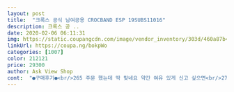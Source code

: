 ```yaml
---
layout: post 
title:  "크록스 공식 남여공용 CROCBAND ESP 19SUBS11016" 
description: 크록스 공 ..
date: 2020-02-06 06:11:31 
img: https://static.coupangcdn.com/image/vendor_inventory/303d/460a87b404b7f15efd29ef9cb6d89cf354b17b0dbe547d8ef563b4b53044.jpg 
linkUrl: https://coupa.ng/bokpWo 
categories: [1007] 
color: 212121 
price: 29300 
author: Ask View Shop 
cont:  "●구매후기●<br/>265 주문 했는데 딱 맞네요 약간 여유 있게 신고 싶으면<br/>270 주문 해도 될 거 같습니다.<br/><br/>배송 이틀 걸린다고 문자가 오더니 오늘 왔네요.<br/>  크록스 신발 가벼원서 일단 마음에들고 신어보니 발도 편하고 좋네요.<br/> 크게 신으려고 260 으로 구매했는데 품도 넉넉하고 아주 좋습니다.<br/> 많은 사람들이 왜 크록스를 많이 이용하는지 알겠어요.<br/>  사업번창 하시고 많이 파세요<br/>빠른 배송 품질 가격 매우 만족 합니다.<br/><br/>선물로 270 샀는데 폭이 좁아서 엄지발가락 관절쪽이 튀어나와요.<br/> 전에 신던거랑 같은 사이즈 시켰는데 폭이 다르네요.<br/> 제거는 같은 모델로 240 신고 있는데 안 작거든요.<br/> 여기서 파는게 작은 건지 270이 작게 나온건지 모르겠어요.<br/> 구두 사이즈는 265입니다.<br/> 구매하시는 분들은 참고하세요.<br/> 한번 신었고 아프진 않은데 혹시 몰라서 전에 신던거 안버리고 있대요.<br/><br/>" 
---
```

